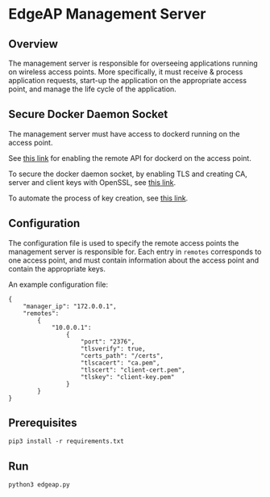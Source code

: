 # EdgeAP Management Server

## Overview

The management server is responsible for overseeing applications running on wireless access points.
More specifically, it must receive & process application requests, start-up the application on the appropriate access point, and manage the life cycle of the application.

## Secure Docker Daemon Socket

The management server must have access to dockerd running on the access point.

See [this link](https://success.docker.com/article/how-do-i-enable-the-remote-api-for-dockerd) for enabling the remote API for dockerd on the access point.

To secure the docker daemon socket, by enabling TLS and creating CA, server and client keys with OpenSSL, see [this link](https://docs.docker.com/engine/security/https/).

To automate the process of key creation, see [this link](https://gist.github.com/kekru/974e40bb1cd4b947a53cca5ba4b0bbe5).

## Configuration

The configuration file is used to specify the remote access points the management server is responsible for. Each entry in `remotes` corresponds to one access point, and must contain information about the access point and contain the appropriate keys.

An example configuration file:
```
{
	"manager_ip": "172.0.0.1",
	"remotes":
		{
			"10.0.0.1":
				{
					"port": "2376",
					"tlsverify": true,
					"certs_path": "/certs",
					"tlscacert": "ca.pem",
					"tlscert": "client-cert.pem",
					"tlskey": "client-key.pem"
				}
		}
}
```

## Prerequisites

`pip3 install -r requirements.txt`

## Run

`python3 edgeap.py`
